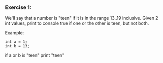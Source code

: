 ### Exercise 1:
We'll say that a number is "teen" if it is in the range 13..19 inclusive. Given 2 int values, print to console true if one or the other is teen, but not both.

Example:
```
int a = 1;
int b = 13;
```

if a or b is "teen" print "teen"